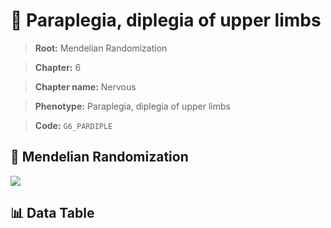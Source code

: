 # 🧪 Paraplegia, diplegia of upper limbs

> **Root:** Mendelian Randomization

> **Chapter:** 6  

> **Chapter name:** Nervous

> **Phenotype:** Paraplegia, diplegia of upper limbs  

> **Code:** `G6_PARDIPLE`

## 🧬 Mendelian Randomization  

<img src="/MR/Figures/Forward/G6_PARDIPLE.png"/>

## 📊 Data Table

<CsvTableMRF src="/MR_Data/Forward/G6_PARDIPLE.csv"/>
